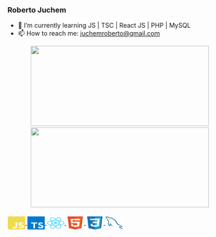 ### Roberto Juchem

- 🌱 I’m currently learning JS | TSC | React JS | PHP | MySQL
- 📫 How to reach me: juchemroberto@gmail.com

<div align="center">
  <a href="https://github.com/RobertoJuchem">
  <img height="180em" width="400em" src="https://github-readme-stats.vercel.app/api?username=robertojuchem&show_icons=true&theme=gruvbox&include_all_commits=true&count_private=true"/>
  <img height="180em" width="400em" src="https://github-readme-stats.vercel.app/api/top-langs/?username=robertojuchem&layout=compact&langs_count=7&theme=gruvbox"/>
</div>
  <div style="display: inline_block"><br>
  <img align="center" alt="Roberto-Js" height="30" width="40" src="https://raw.githubusercontent.com/devicons/devicon/master/icons/javascript/javascript-plain.svg">
  <img align="center" alt="Roberto-Ts" height="30" width="40" src="https://raw.githubusercontent.com/devicons/devicon/master/icons/typescript/typescript-plain.svg">
  <img align="center" alt="Roberto-React" height="30" width="40" src="https://raw.githubusercontent.com/devicons/devicon/master/icons/react/react-original.svg">
  <img align="center" alt="Roberto-HTML" height="30" width="40" src="https://raw.githubusercontent.com/devicons/devicon/master/icons/html5/html5-original.svg">
  <img align="center" alt="Roberto-CSS" height="30" width="40" src="https://raw.githubusercontent.com/devicons/devicon/master/icons/css3/css3-original.svg">
  <img align="center" alt="Roberto-CSS" height="30" width="40" src="https://github.com/devicons/devicon/blob/master/icons/mysql/mysql-plain.svg">
</div>
